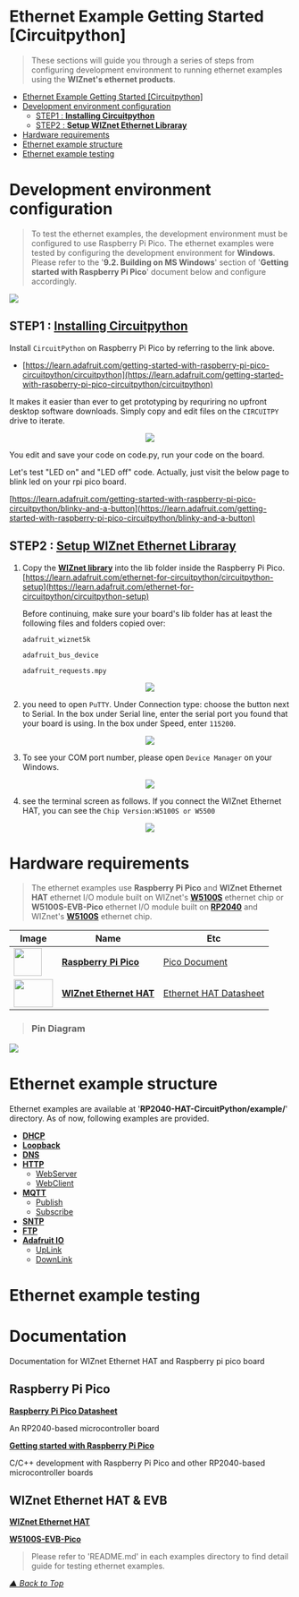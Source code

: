 


<a name="Ethernet_Example_Getting_Started"></a>

Ethernet Example Getting Started [Circuitpython]
===========================


> These sections will guide you through a series of steps from configuring development environment to running ethernet examples using the **WIZnet's ethernet products**.

- [Ethernet Example Getting Started [Circuitpython]](#ethernet-example-getting-started-circuitpython)
- [Development environment configuration](#development-environment-configuration)
  - [STEP1 : **Installing Circuitpython**](#step1--installing-circuitpython)
  - [STEP2 : **Setup WIZnet Ethernet Libraray**](#step2--setup-wiznet-ethernet-libraray)
- [Hardware requirements](#hardware-requirements)
- [Ethernet example structure](#ethernet-example-structure)
- [Ethernet example testing](#ethernet-example-testing)





<a name="development_environment_configuration"></a>

# Development environment configuration

> To test the ethernet examples, the development environment must be configured to use Raspberry Pi Pico. The ethernet examples were tested by configuring the development environment for **Windows**. Please refer to the '**9.2. Building on MS Windows**' section of '**Getting started with Raspberry Pi Pico**' document below and configure accordingly.

![][link-CircuitPython]

## STEP1 : [**Installing Circuitpython**][link-Installing Circuitpython]

Install `CircuitPython` on Raspberry Pi Pico by referring to the link above.

 - [https://learn.adafruit.com/getting-started-with-raspberry-pi-pico-circuitpython/circuitpython](https://learn.adafruit.com/getting-started-with-raspberry-pi-pico-circuitpython/circuitpython)

It makes it easier than ever to get prototyping by requriring no upfront desktop software downloads. Simply copy and edit files on the `CIRCUITPY` drive to iterate.


<p align="center"> <image src= "./images/START/Library000.png"></p>

You edit and save your code on code.py, run your code on the board.

Let's test "LED on" and "LED off" code. Actually, just visit the below page to blink led on your rpi pico board.

[https://learn.adafruit.com/getting-started-with-raspberry-pi-pico-circuitpython/blinky-and-a-button](https://learn.adafruit.com/getting-started-with-raspberry-pi-pico-circuitpython/blinky-and-a-button)


## STEP2 : [**Setup WIZnet Ethernet Libraray**][link-Setup WIZnet Libraray]

1. Copy the [**WIZnet library**][link-library] into the lib folder inside the Raspberry Pi Pico.
   [https://learn.adafruit.com/ethernet-for-circuitpython/circuitpython-setup](https://learn.adafruit.com/ethernet-for-circuitpython/circuitpython-setup)
   
   Before continuing, make sure your board's lib folder has at least the following files and folders copied over:
   
   `adafruit_wiznet5k`
   
   `adafruit_bus_device`
   
   `adafruit_requests.mpy`

<p align="center"> <image src= "./images/START/Library001.png"></p>

2. you need to open `PuTTY`. Under Connection type: choose the button next to Serial.
   In the box under Serial line, enter the serial port you found that your board is using. In the box under Speed, enter `115200`. 

<p align="center"> <image src= "./images/START/Library004.png"></p>

3. To see your COM port number, please open `Device Manager` on your Windows.
<p align="center"> <image src= "./images/START/Library005.png"></p>

4. see the terminal screen as follows. If you connect the WIZnet Ethernet HAT, you can see the `Chip Version:W5100S or W5500`
<p align="center"> <image src= "./images/START/Library006.png"></p>

<a name="hardware_requirements"></a>

# Hardware requirements

> The ethernet examples use **Raspberry Pi Pico** and **WIZnet Ethernet HAT** ethernet I/O module built on WIZnet's [**W5100S**][link-w5100s] ethernet chip or **W5100S-EVB-Pico** ethernet I/O module built on [**RP2040**][link-rp2040] and WIZnet's [**W5100S**][link-w5100s] ethernet chip.

| Image| Name| Etc |
|-|-|-|
|<image src= "./images/START/raspberrypi_pico.PNG" width="50px" height="50px">|[**Raspberry Pi Pico**][link-raspberry_pi_pico]|[Pico Document](https://www.raspberrypi.org/documentation/microcontrollers/raspberry-pi-pico.html)|
 |<image src= "./images/START/EthernetHAT.png" width="70px" height="50px">|[**WIZnet Ethernet HAT**][link-wiznet_ethernet_hat]|[Ethernet HAT Datasheet](https://docs.wiznet.io/Product/Open-Source-Hardware/wiznet_ethernet_hat)|

> ### Pin Diagram


![][link-PICO_Shield]
  
  
<a name="ethernet_example_structure"></a>

# Ethernet example structure

Ethernet examples are available at '**RP2040-HAT-CircuitPython/example/**' directory. As of now, following examples are provided.

- [**DHCP**][link-DHCP]
- [**Loopback**][link-loopback]
- [**DNS**][link-DNS]
- [**HTTP**][link-HTTP]
  - [WebServer][link-WebServer]
  - [WebClient][link-WebClient]
- [**MQTT**][link-MQTT]
  - [Publish][link-MQTT_Pub]
  - [Subscribe][link-MQTT_Sub]
- [**SNTP**][link-SNTP]
- [**FTP**][link-FTP]
- [**Adafruit IO**][link-adafruit_io]
  - [UpLink][link-uplink]
  - [DownLink][link-downlink]


<a name="Ethernet_example_testing"></a>

# Ethernet example testing


# Documentation

Documentation for WIZnet Ethernet HAT and Raspberry pi pico board
## Raspberry Pi Pico
 [**Raspberry Pi Pico Datasheet**](https://datasheets.raspberrypi.org/pico/pico-datasheet.pdf)

  An RP2040-based microcontroller board
 
 [**Getting started with Raspberry Pi Pico**](https://www.raspberrypi.org/documentation/microcontrollers/raspberry-pi-pico.html)
 
 C/C++ development with Raspberry Pi Pico and other RP2040-based microcontroller boards

## WIZnet Ethernet HAT & EVB
 [**WIZnet Ethernet HAT**](https://docs.wiznet.io/Product/Open-Source-Hardware/wiznet_ethernet_hat)

 [**W5100S-EVB-Pico**](https://docs.wiznet.io/Product/iEthernet/W5100S/w5100s-evb-pico)

> Please refer to 'README.md' in each examples directory to find detail guide for testing ethernet examples.





<!--

Link

-->

[link-CircuitPython]:https://github.com/Wiznet/RP2040-HAT-CircuitPython/blob/master/images/START/Circuitpython.png
[link-PICO]:https://github.com/Wiznet/RP2040-HAT-CircuitPython/blob/master/images/START/PICO.jpg
[link-raspberrypi_pico]:https://github.com/Wiznet/RP2040-HAT-CircuitPython/blob/master/images/START/raspberrypi_pico.png
[link-HAT]:https://github.com/Wiznet/RP2040-HAT-CircuitPython/blob/master/images/START/HAT.png"



[link-Installing Circuitpython]:https://learn.adafruit.com/getting-started-with-raspberry-pi-pico-circuitpython/circuitpython
[link-Setup WIZnet Libraray]:https://learn.adafruit.com/ethernet-for-circuitpython/circuitpython-setup



[link-w5100s]: https://docs.wiznet.io/Product/iEthernet/W5100S/overview
[link-rp2040]: https://www.raspberrypi.org/products/rp2040/
[link-PICO_Shield]:https://github.com/Wiznet/RP2040-HAT-CircuitPython/blob/master/images/START/PICO_Shield.jpg


[link-raspberry_pi_pico]: https://www.raspberrypi.org/products/raspberry-pi-pico
[link-wiznet_ethernet_hat]: https://docs.wiznet.io/Product/Open-Source-Hardware/wiznet_ethernet_hat

[link-library]:https://github.com/Wiznet/RP2040-HAT-CircuitPython/tree/master/lib



[link-DHCP]: https://github.com/Wiznet/RP2040-HAT-CircuitPython/tree/master/examples/DHCP
[link-Network]: https://github.com/Wiznet/RP2040-HAT-CircuitPython/tree/master/examples/Network
[link-loopback]:  https://github.com/Wiznet/RP2040-HAT-CircuitPython/tree/master/examples/Loopback
[link-DNS]:  https://github.com/Wiznet/RP2040-HAT-CircuitPython/tree/master/examples/DNS
[link-WebServer]: https://github.com/Wiznet/RP2040-HAT-CircuitPython/tree/master/examples/HTTP/Webserver
[link-HTTP]: https://github.com/Wiznet/RP2040-HAT-CircuitPython/tree/master/examples/HTTP
[link-WebClient]: https://github.com/Wiznet/RP2040-HAT-CircuitPython/tree/master/examples/HTTP/Webclient
[link-MQTT]: https://github.com/Wiznet/RP2040-HAT-CircuitPython/tree/master/examples/MQTT
[link-MQTT_Pub]: https://github.com/Wiznet/RP2040-HAT-CircuitPython/tree/master/examples/MQTT/Publish
[link-MQTT_Sub]: https://github.com/Wiznet/RP2040-HAT-CircuitPython/tree/master/examples/MQTT/Subscribe
[link-SNTP]:  https://github.com/Wiznet/RP2040-HAT-CircuitPython/tree/master/examples/SNTP
[link-FTP]: https://github.com/Wiznet/RP2040-HAT-CircuitPython/tree/master/examples/FTP_Client
[link-adafruit_io]: https://github.com/Wiznet/RP2040-HAT-CircuitPython/tree/master/examples/Adafruit_IO
[link-uplink]: https://github.com/Wiznet/RP2040-HAT-CircuitPython/tree/master/examples/Adafruit_IO/UpLink
[link-downlink]: https://github.com/Wiznet/RP2040-HAT-CircuitPython/tree/master/examples/Adafruit_IO/DownLink




_[▲ Back to Top](#Ethernet_Example_Getting_Started)_ 
